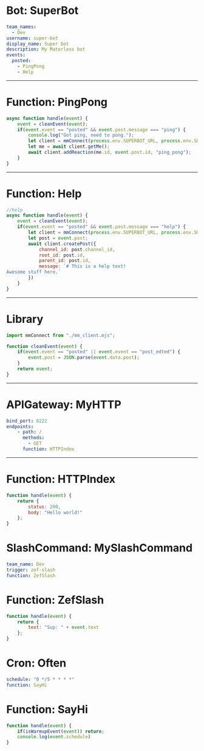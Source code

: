 # Bot: SuperBot
```yaml
team_names:
  - Dev
username: super-bot
display_name: Super bot
description: My Materless bot
events:
  posted:
    - PingPong
    - Help
```
----
# Function: PingPong
```javascript
async function handle(event) {
    event = cleanEvent(event);
    if(event.event == "posted" && event.post.message === "ping") {
        console.log("Got ping, need to pong.");
        let client = mmConnect(process.env.SUPERBOT_URL, process.env.SUPERBOT_TOKEN);
        let me = await client.getMe();
        await client.addReaction(me.id, event.post.id, "ping_pong");
    }    
}
```

---
# Function: Help
```javascript
//help
async function handle(event) {
    event = cleanEvent(event);
    if(event.event == "posted" && event.post.message === "help") {
        let client = mmConnect(process.env.SUPERBOT_URL, process.env.SUPERBOT_TOKEN);
        let post = event.post;
        await client.createPost({
            channel_id: post.channel_id,
            root_id: post.id,
            parent_id: post.id,
            message: `# This is a help text!
Awesome stuff here.`
        })
    }
}
```
---
# Library
```javascript
import mmConnect from "./mm_client.mjs";

function cleanEvent(event) {
    if(event.event == "posted" || event.event == "post_edted") {
        event.post = JSON.parse(event.data.post);
    }
    return event;
}
```
---
# APIGateway: MyHTTP
```yaml
bind_port: 8222
endpoints:
    - path: /
      methods:
        - GET
      function: HTTPIndex
```
---
# Function: HTTPIndex
```javascript
function handle(event) {
    return {
        status: 200,
        body: "Hello world!"
    };
}
```

# SlashCommand: MySlashCommand
```yaml
team_name: Dev
trigger: zef-slash
function: ZefSlash
```

# Function: ZefSlash
```javascript
function handle(event) {
    return {
        text: "Sup: " + event.text
    };
}
```

# Cron: Often
```yaml
schedule: "0 */5 * * * *"
function: SayHi
```

# Function: SayHi
```javascript
function handle(event) {
    if(isWarmupEvent(event)) return;
    console.log(event.schedule)
}
```